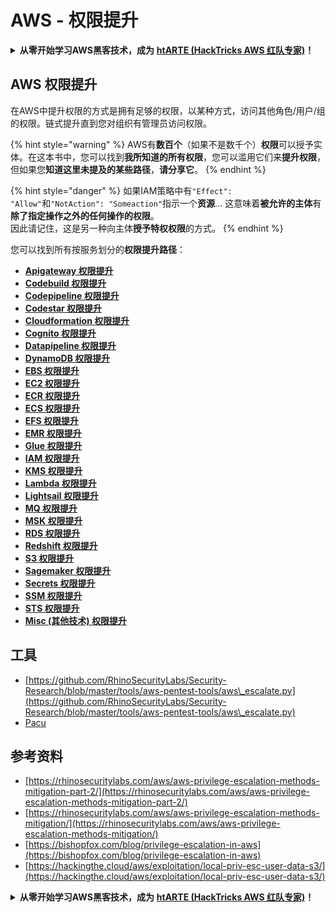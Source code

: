 # AWS - 权限提升

<details>

<summary><strong>从零开始学习AWS黑客技术，成为</strong> <a href="https://training.hacktricks.xyz/courses/arte"><strong>htARTE (HackTricks AWS 红队专家)</strong></a><strong>！</strong></summary>

支持HackTricks的其他方式：

* 如果您想在 **HackTricks中看到您的公司广告** 或 **下载HackTricks的PDF版本**，请查看[**订阅计划**](https://github.com/sponsors/carlospolop)！
* 获取[**官方PEASS & HackTricks商品**](https://peass.creator-spring.com)
* 发现[**PEASS家族**](https://opensea.io/collection/the-peass-family)，我们独家的[**NFTs系列**](https://opensea.io/collection/the-peass-family)
* **加入** 💬 [**Discord群组**](https://discord.gg/hRep4RUj7f) 或 [**telegram群组**](https://t.me/peass) 或在 **Twitter** 🐦 上**关注**我 [**@carlospolopm**](https://twitter.com/carlospolopm)**。**
* **通过向** [**HackTricks**](https://github.com/carlospolop/hacktricks) 和 [**HackTricks Cloud**](https://github.com/carlospolop/hacktricks-cloud) github仓库提交PR来分享您的黑客技巧。**

</details>

## AWS 权限提升

在AWS中提升权限的方式是拥有足够的权限，以某种方式，访问其他角色/用户/组的权限。链式提升直到您对组织有管理员访问权限。

{% hint style="warning" %}
AWS有**数百个**（如果不是数千个）**权限**可以授予实体。在这本书中，您可以找到**我所知道的所有权限**，您可以滥用它们来**提升权限**，但如果您**知道这里未提及的某些路径**，**请分享它**。
{% endhint %}

{% hint style="danger" %}
如果IAM策略中有`"Effect": "Allow"`和`"NotAction": "Someaction"`指示一个**资源**... 这意味着**被允许的主体**有**除了指定操作之外的任何操作的权限**。\
因此请记住，这是另一种向主体**授予特权权限**的方式。
{% endhint %}

您可以找到所有按服务划分的**权限提升路径**：

* [**Apigateway 权限提升**](aws-apigateway-privesc.md)
* [**Codebuild 权限提升**](aws-codebuild-privesc.md)
* [**Codepipeline 权限提升**](aws-codepipeline-privesc.md)
* [**Codestar 权限提升**](aws-codestar-privesc/)
* [**Cloudformation 权限提升**](aws-cloudformation-privesc/)
* [**Cognito 权限提升**](aws-cognito-privesc.md)
* [**Datapipeline 权限提升**](aws-datapipeline-privesc.md)
* [**DynamoDB 权限提升**](aws-dynamodb-privesc.md)
* [**EBS 权限提升**](aws-ebs-privesc.md)
* [**EC2 权限提升**](aws-ec2-privesc.md)
* [**ECR 权限提升**](aws-ecr-privesc.md)
* [**ECS 权限提升**](aws-ecs-privesc.md)
* [**EFS 权限提升**](aws-efs-privesc.md)
* [**EMR 权限提升**](aws-emr-privesc.md)
* [**Glue 权限提升**](aws-glue-privesc.md)
* [**IAM 权限提升**](aws-iam-privesc.md)
* [**KMS 权限提升**](aws-kms-privesc.md)
* [**Lambda 权限提升**](../../aws-pentesting/aws-privilege-escalation/aws-lambda-privesc.md)
* [**Lightsail 权限提升**](aws-lightsail-privesc.md)
* [**MQ 权限提升**](aws-mq-privesc.md)
* [**MSK 权限提升**](aws-msk-privesc.md)
* [**RDS 权限提升**](aws-rds-privesc.md)
* [**Redshift 权限提升**](aws-redshift-privesc.md)
* [**S3 权限提升**](aws-s3-privesc.md)
* [**Sagemaker 权限提升**](aws-sagemaker-privesc.md)
* [**Secrets 权限提升**](aws-secrets-manager-privesc.md)
* [**SSM 权限提升**](aws-ssm-privesc.md)
* [**STS 权限提升**](aws-sts-privesc.md)
* [**Misc (其他技术) 权限提升**](aws-misc-privesc/)

## 工具

* [https://github.com/RhinoSecurityLabs/Security-Research/blob/master/tools/aws-pentest-tools/aws\_escalate.py](https://github.com/RhinoSecurityLabs/Security-Research/blob/master/tools/aws-pentest-tools/aws\_escalate.py)
* [Pacu](https://github.com/RhinoSecurityLabs/pacu)

## 参考资料

* [https://rhinosecuritylabs.com/aws/aws-privilege-escalation-methods-mitigation-part-2/](https://rhinosecuritylabs.com/aws/aws-privilege-escalation-methods-mitigation-part-2/)
* [https://rhinosecuritylabs.com/aws/aws-privilege-escalation-methods-mitigation/](https://rhinosecuritylabs.com/aws/aws-privilege-escalation-methods-mitigation/)
* [https://bishopfox.com/blog/privilege-escalation-in-aws](https://bishopfox.com/blog/privilege-escalation-in-aws)
* [https://hackingthe.cloud/aws/exploitation/local-priv-esc-user-data-s3/](https://hackingthe.cloud/aws/exploitation/local-priv-esc-user-data-s3/)

<details>

<summary><strong>从零开始学习AWS黑客技术，成为</strong> <a href="https://training.hacktricks.xyz/courses/arte"><strong>htARTE (HackTricks AWS 红队专家)</strong></a><strong>！</strong></summary>

支持HackTricks的其他方式：

* 如果您想在 **HackTricks中看到您的公司广告** 或 **下载HackTricks的PDF版本**，请查看[**订阅计划**](https://github.com/sponsors/carlospolop)！
* 获取[**官方PEASS & HackTricks商品**](https://peass.creator-spring.com)
* 发现[**PEASS家族**](https://opensea.io/collection/the-peass-family)，我们独家的[**NFTs系列**](https://opensea.io/collection/the-peass-family)
* **加入** 💬 [**Discord群组**](https://discord.gg/hRep4RUj7f) 或 [**telegram群组**](https://t.me/peass) 或在 **Twitter** 🐦 上**关注**我 [**@carlospolopm**](https://twitter.com/carlospolopm)**。**
* **通过向** [**HackTricks**](https://github.com/carlospolop/hacktricks) 和 [**HackTricks Cloud**](https://github.com/carlospolop/hacktricks-cloud) github仓库提交PR来分享您的黑客技巧。**

</details>
